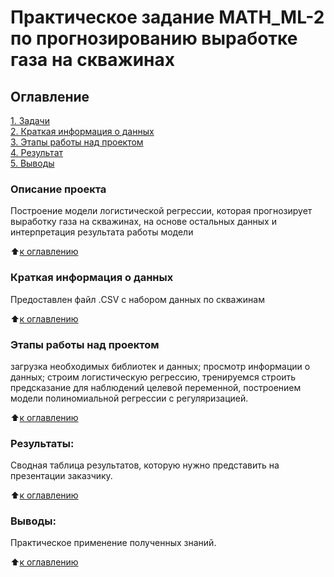 # Практическое задание MATH_ML-2 по прогнозированию выработке газа на скважинах

## Оглавление  
[1. Задачи](.README.md#Описание-проекта)  
[2. Краткая информация о данных](.README.md#Краткая-информация-о-данных)  
[3. Этапы работы над проектом](.README.md#Этапы-работы-над-проектом)  
[4. Результат](.README.md#Результат)    
[5. Выводы](.README.md#Выводы) 

### Описание проекта    
Построение модели логистической регрессии, которая прогнозирует выработку газа на скважинах, на основе остальных данных и интерпретация
 результата работы модели
 
:arrow_up:[к оглавлению](_)

### Краткая информация о данных
Предоставлен файл .CSV с набором данных по скважинам
  
:arrow_up:[к оглавлению](.README.md#Оглавление)

### Этапы работы над проектом  
загрузка необходимых библиотек и данных;
просмотр информации о данных;
строим логистическую регрессию, тренируемся строить предсказание для наблюдений целевой переменной, построением модели полиномиальной регрессии с регуляризацией.

:arrow_up:[к оглавлению](.README.md#Оглавление)


### Результаты:  
Сводная таблица результатов, которую нужно представить на презентации заказчику.

:arrow_up:[к оглавлению](.README.md#Оглавление)


### Выводы:  
Практическое применение полученных знаний.

:arrow_up:[к оглавлению](.README.md#Оглавление)

